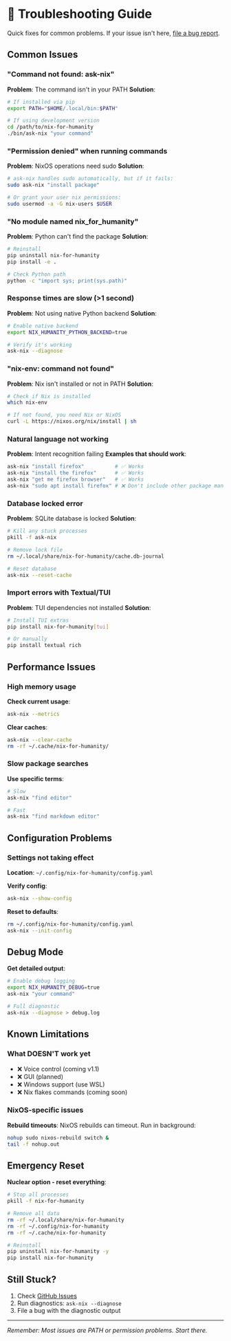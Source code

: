 # 🔧 Troubleshooting Guide

Quick fixes for common problems. If your issue isn't here, [file a bug report](https://github.com/Luminous-Dynamics/nix-for-humanity/issues).

## Common Issues

### "Command not found: ask-nix"

**Problem**: The command isn't in your PATH
**Solution**:
```bash
# If installed via pip
export PATH="$HOME/.local/bin:$PATH"

# If using development version
cd /path/to/nix-for-humanity
./bin/ask-nix "your command"
```

### "Permission denied" when running commands

**Problem**: NixOS operations need sudo
**Solution**:
```bash
# ask-nix handles sudo automatically, but if it fails:
sudo ask-nix "install package"

# Or grant your user nix permissions:
sudo usermod -a -G nix-users $USER
```

### "No module named nix_for_humanity"

**Problem**: Python can't find the package
**Solution**:
```bash
# Reinstall
pip uninstall nix-for-humanity
pip install -e .

# Check Python path
python -c "import sys; print(sys.path)"
```

### Response times are slow (>1 second)

**Problem**: Not using native Python backend
**Solution**:
```bash
# Enable native backend
export NIX_HUMANITY_PYTHON_BACKEND=true

# Verify it's working
ask-nix --diagnose
```

### "nix-env: command not found"

**Problem**: Nix isn't installed or not in PATH
**Solution**:
```bash
# Check if Nix is installed
which nix-env

# If not found, you need Nix or NixOS
curl -L https://nixos.org/nix/install | sh
```

### Natural language not working

**Problem**: Intent recognition failing
**Examples that should work**:
```bash
ask-nix "install firefox"          # ✅ Works
ask-nix "install the firefox"      # ✅ Works
ask-nix "get me firefox browser"   # ✅ Works
ask-nix "sudo apt install firefox" # ❌ Don't include other package managers
```

### Database locked error

**Problem**: SQLite database is locked
**Solution**:
```bash
# Kill any stuck processes
pkill -f ask-nix

# Remove lock file
rm ~/.local/share/nix-for-humanity/cache.db-journal

# Reset database
ask-nix --reset-cache
```

### Import errors with Textual/TUI

**Problem**: TUI dependencies not installed
**Solution**:
```bash
# Install TUI extras
pip install nix-for-humanity[tui]

# Or manually
pip install textual rich
```

## Performance Issues

### High memory usage

**Check current usage**:
```bash
ask-nix --metrics
```

**Clear caches**:
```bash
ask-nix --clear-cache
rm -rf ~/.cache/nix-for-humanity/
```

### Slow package searches

**Use specific terms**:
```bash
# Slow
ask-nix "find editor"

# Fast
ask-nix "find markdown editor"
```

## Configuration Problems

### Settings not taking effect

**Location**: `~/.config/nix-for-humanity/config.yaml`

**Verify config**:
```bash
ask-nix --show-config
```

**Reset to defaults**:
```bash
rm ~/.config/nix-for-humanity/config.yaml
ask-nix --init-config
```

## Debug Mode

**Get detailed output**:
```bash
# Enable debug logging
export NIX_HUMANITY_DEBUG=true
ask-nix "your command"

# Full diagnostic
ask-nix --diagnose > debug.log
```

## Known Limitations

### What DOESN'T work yet

- ❌ Voice control (coming v1.1)
- ❌ GUI (planned)
- ❌ Windows support (use WSL)
- ❌ Nix flakes commands (coming soon)

### NixOS-specific issues

**Rebuild timeouts**: NixOS rebuilds can timeout. Run in background:
```bash
nohup sudo nixos-rebuild switch &
tail -f nohup.out
```

## Emergency Reset

**Nuclear option - reset everything**:
```bash
# Stop all processes
pkill -f nix-for-humanity

# Remove all data
rm -rf ~/.local/share/nix-for-humanity
rm -rf ~/.config/nix-for-humanity
rm -rf ~/.cache/nix-for-humanity

# Reinstall
pip uninstall nix-for-humanity -y
pip install nix-for-humanity
```

## Still Stuck?

1. Check [GitHub Issues](https://github.com/Luminous-Dynamics/nix-for-humanity/issues)
2. Run diagnostics: `ask-nix --diagnose`
3. File a bug with the diagnostic output

---
*Remember: Most issues are PATH or permission problems. Start there.*
